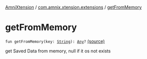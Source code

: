 [AmniXtension](../index.md) / [com.amnix.xtension.extensions](index.md) / [getFromMemory](./get-from-memory.md)

# getFromMemory

`fun getFromMemory(key: `[`String`](https://kotlinlang.org/api/latest/jvm/stdlib/kotlin/-string/index.html)`): `[`Any`](https://kotlinlang.org/api/latest/jvm/stdlib/kotlin/-any/index.html)`?` [(source)](https://github.com/AmniX/AmniXTension/tree/master/AmniXtension/src/main/java/com/amnix/xtension/extensions/GlobalExtensions.kt#L60)

get Saved Data from memory, null if it os not exists


